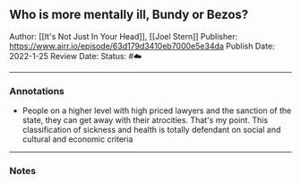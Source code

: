 ## Who is more mentally ill, Bundy or Bezos?

Author: [[It's Not Just In Your Head]], [[Joel Stern]]
Publisher: https://www.airr.io/episode/63d179d3410eb7000e5e34da
Publish Date: 2022-1-25
Review Date:
Status: #☁️ 

___

### Annotations

- People on a higher level with high priced lawyers and the sanction of the state, they can get away with their atrocities. That's my point. This classification of sickness and health is totally defendant on social and cultural and economic criteria

___

### Notes

